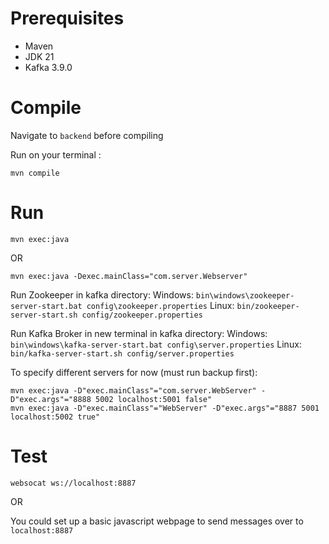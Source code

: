 # Prerequisites
- Maven
- JDK 21
- Kafka 3.9.0

# Compile
Navigate to `backend` before compiling 

Run on your terminal :
```
mvn compile
```

# Run
```
mvn exec:java 
```
 OR
```
mvn exec:java -Dexec.mainClass="com.server.Webserver"
```
Run Zookeeper in kafka directory:
Windows: ```bin\windows\zookeeper-server-start.bat config\zookeeper.properties```
Linux: ```bin/zookeeper-server-start.sh config/zookeeper.properties```

Run Kafka Broker in new terminal in kafka directory:
Windows: ```bin\windows\kafka-server-start.bat config\server.properties```
Linux: ```bin/kafka-server-start.sh config/server.properties```

To specify different servers for now (must run backup first):

```
mvn exec:java -D"exec.mainClass"="com.server.WebServer" -D"exec.args"="8888 5002 localhost:5001 false"
mvn exec:java -D"exec.mainClass"="WebServer" -D"exec.args"="8887 5001 localhost:5002 true"
```

# Test
```
websocat ws://localhost:8887
```
 OR

You could set up a basic javascript webpage to send messages over to `localhost:8887`
